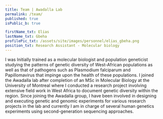 ```yaml
---
title: Team | Awadalla Lab
permalink: /team/
published: true
isPublic_b: true

firstName_txt: Elias
lastName_txt: Gbeha
profilePic_txt: /assets/site/images/personnel/elias_gbeha.png
position_txt: Research Assistant - Molecular biology
---
```


I was Initially trained as a molecular biologist and population geneticist studying the patterns of genetic diversity of West-African populations as well as that of pathogens such as Plasmodium falciparum and Papillomavirus that impinge upon the health of these populations. I joined the Awadalla lab after completion of an MSc in Molecular Biology at the University of Montreal where I conducted a research project involving extensive field work in West Africa to document genetic diversity within the region. Since joining the Awadalla group, I have been involved in designing and executing genetic and genomic experiments for various research projects in the lab and currently I am in charge of several human genetics experiments using second-generation sequencing approaches.
